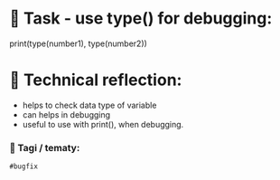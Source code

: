 # 📝 Task - use type() for debugging:

print(type(number1), type(number2))

# 💭 Technical reflection: 
- helps to check data type of variable 
- can helps in debugging
- useful to use with print(), when debugging.

### 🔖 Tagi / tematy:
`#bugfix` 
